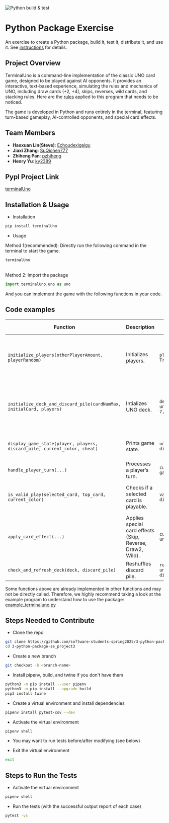 ![Python build & test](https://github.com/software-students-spring2025/3-python-package-se_project3/actions/workflows/build.yaml/badge.svg)
# Python Package Exercise

An exercise to create a Python package, build it, test it, distribute it, and use it. See [instructions](./instructions.md) for details.


## Project Overview

 TerminalUno is a command-line implementation of the classic UNO card game, designed to be played against AI opponents. It provides an interactive, text-based experience, simulating the rules and mechanics of UNO, including draw cards (+2, +4), skips, reverses, wild cards, and stacking rules. Here are the [rules](https://docs.google.com/document/d/16gmQdQOZ-WtDtu28EEpIh5knLs8QQD4Fzrw5CXpT8_M/edit?usp=sharing) applied to this program that needs to be noticed.

 The game is developed in Python and runs entirely in the terminal, featuring turn-based gameplay, AI-controlled opponents, and special card effects.

## Team Members
- **Haoxuan Lin(Steve)**: [Echoudexigaigu](https://github.com/Echoudexigaigu)
- **Jiaxi Zhang**: [SuQichen777](https://github.com/SuQichen777)
- **Zhiheng Pan**: [pzhiheng](https://github.com/pzhiheng)
- **Henry Yu**: [ky2389](https://github.com/ky2389)

 ## Pypl Project Link

 [terminalUno](https://pypi.org/project/terminalUno/1.0.1/)
 <!-- Renew after published -->

 ## Installation & Usage
 - Installation
 ```bash
 pip install terminalUno
 ```
 - Usage

 Method 1(recommended): Directly run the following command in the terminal to start the game.
 ```bash
 terminalUno
 ```
<br>Method 2: Import the package
```python
import terminalUno.uno as uno
```
And you can implement the game with the following functions in your code.

 ## Code examples

 | **Function** | **Description** | **Example Usage** | **Example Outcome** |
 |-------------|---------------|------------------|-------------------|
 | `initialize_players(otherPlayerAmount, playerRandom)` | Initializes players. | `players = uno.initialize_players(3, True)` | 3 AI player with your starting position at random |
 | `initialize_deck_and_discard_pile(cardNumMax, initialCard, players)` | Intializes UNO deck. | `deck, discard_pile, current_color = uno.initialize_deck_and_discard_pile(10, 7, players)` | 10 number cards for each color, 7 cards initially in hand |
 | `display_game_state(player, players, discard_pile, current_color, cheat)` | Prints game state. | `uno.display_game_state(player, players, discard_pile, current_color, False)` | Player cannot see AIs' cards |
 | `handle_player_turn(...)` | Processes a player’s turn. | `current_color, direction, skip_flag, game_over = uno.handle_player_turn(...)` | |
 | `is_valid_play(selected_card, top_card, current_color)` | Checks if a selected card is playable. | `valid = uno.is_valid_play(card, discard_pile[-1], current_color)` | False if card is invalid to be played |
 | `apply_card_effect(...)` | Applies special card effects (Skip, Reverse, Draw2, Wild). | `current_color, direction, skip_flag = uno.apply_card_effect(...)` | |
 | `check_and_refresh_deck(deck, discard_pile)` | Reshuffles discard pile. | `reshuffled = uno.check_and_refresh_deck(deck, discard_pile)` | |

 Some functions above are already implemented in other functions and may not be directly called. Therefore, we highly recommend taking a look at the example program to understand how to use the package: [example_terminaluno.py](examples/example_terminaluno.py) 


 
 ## Steps Needed to Contribute
 - Clone the repo
 ```bash
 git clone https://github.com/software-students-spring2025/3-python-package-se_project3/blob/main/instructions.md
 cd 3-python-package-se_project3
 ```
 - Create a new branch
 ```bash
 git checkout -b <branch-name>
 ```
 - Install pipenv, build, and twine if you don't have them
 ```bash
 python3 -m pip install --user pipenv
 python3 -m pip install --upgrade build
 pip3 install twine
 ```
 - Create a virtual environment and install dependencies
 ```bash
 pipenv install pytest-cov --dev
 ```
 - Activate the virtual environment
 ```bash
 pipenv shell
 ```
 - You may want to run tests before/after modifying (see below)

 - Exit the virtual environment
 ```bash
 exit
 ```
 
 ## Steps to Run the Tests
 - Activate the virtual environment
 ```bash
 pipenv shell
 ```
 - Run the tests (with the successful output report of each case)
 ```bash
 pytest -vs
 ```
